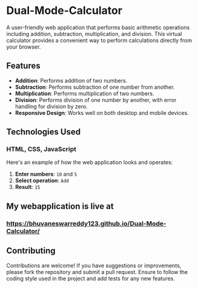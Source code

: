 # Dual-Mode-Calculator

A user-friendly web application that performs basic arithmetic operations including addition, subtraction, multiplication, and division. This virtual calculator provides a convenient way to perform calculations directly from your browser.

## Features

- **Addition**: Performs addition of two numbers.
- **Subtraction**: Performs subtraction of one number from another.
- **Multiplication**: Performs multiplication of two numbers.
- **Division**: Performs division of one number by another, with error handling for division by zero.
- **Responsive Design**: Works well on both desktop and mobile devices.

## Technologies Used
### HTML, CSS, JavaScript


Here's an example of how the web application looks and operates:

1. **Enter numbers**: `10` and `5`
2. **Select operation**: `Add`
3. **Result**: `15`

## My webapplication is live at
### https://bhuvaneswarreddy123.github.io/Dual-Mode-Calculator/

## Contributing

Contributions are welcome! If you have suggestions or improvements, please fork the repository and submit a pull request. Ensure to follow the coding style used in the project and add tests for any new features.
